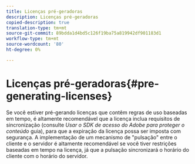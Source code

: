 ```yaml
---
title: Licenças pré-geradoras
description: Licenças pré-geradoras
copied-description: true
translation-type: tm+mt
source-git-commit: 89bdda1d4bd5c126f19ba75a819942df901183d1
workflow-type: tm+mt
source-wordcount: '80'
ht-degree: 0%

---
```



# Licenças pré-geradoras{#pre-generating-licenses}

Se você estiver pré-gerando licenças que contêm regras de uso baseadas em tempo, é altamente recomendável que a licença inclua requisitos de sincronização (consulte *Usar o SDK de acesso do Adobe para proteger o conteúdo* guia), para que a expiração da licença possa ser imposta com segurança. A implementação de um mecanismo de &quot;pulsação&quot; entre o cliente e o servidor é altamente recomendável se você tiver restrições baseadas em tempo na licença, já que a pulsação sincronizará o horário do cliente com o horário do servidor.
